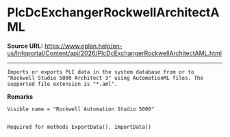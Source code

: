 # PlcDcExchangerRockwellArchitectAML

**Source URL:** https://www.eplan.help/en-us/Infoportal/Content/api/2026/PlcDcExchangerRockwellArchitectAML.html

---

```
Imports or exports PLC data in the system database from or to "Rockwell Studio 5000 Architect 3" using AutomationML files. The supported file extension is "*.aml".

```

**Remarks**

```
Visible name = "Rockwell Automation Studio 5000"


Required for methods ExportData(), ImportData()

```